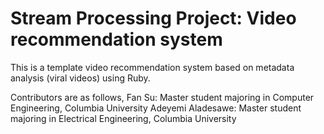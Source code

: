 # Stream Processing Project: Video recommendation system

This is a template video recommendation system based on metadata analysis (viral videos) using Ruby. 

Contributors are as follows,
Fan Su: Master student majoring in Computer Engineering, Columbia University
Adeyemi Aladesawe: Master student majoring in Electrical Engineering, Columbia University
